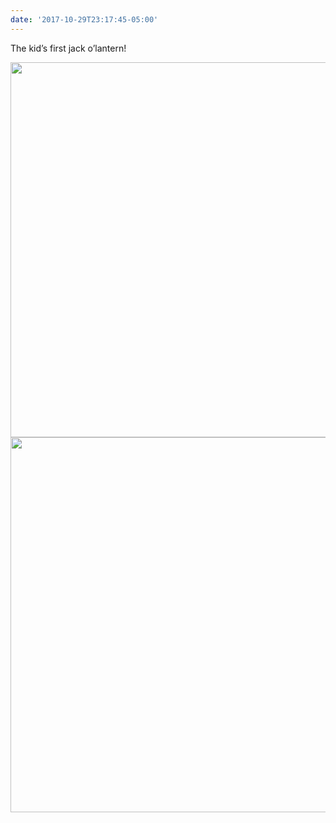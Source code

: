 ```yaml
---
date: '2017-10-29T23:17:45-05:00'
---
```

The kid’s first jack o’lantern!

<img src="/posts/uploads/2017/1b87a62515.jpg" width="600" height="600" /><img src="/posts/uploads/2017/eb6085a7f0.jpg" width="600" height="600" />
